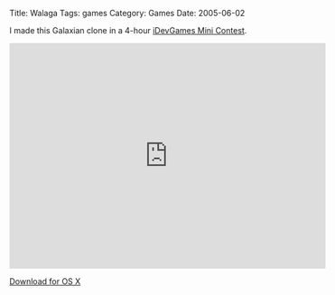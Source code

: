 Title: Walaga
Tags: games
Category: Games
Date: 2005-06-02

I made this Galaxian clone in a 4-hour [iDevGames Mini Contest](http://www.idevgames.com/forums/archive/index.php?thread-5472-1.html).

<iframe width="560" height="400" src="https://www.youtube.com/embed/z2du6zxYmcM" frameborder="0" allowfullscreen></iframe>

[Download for OS X](|static|/downloads/Walaga.zip)

